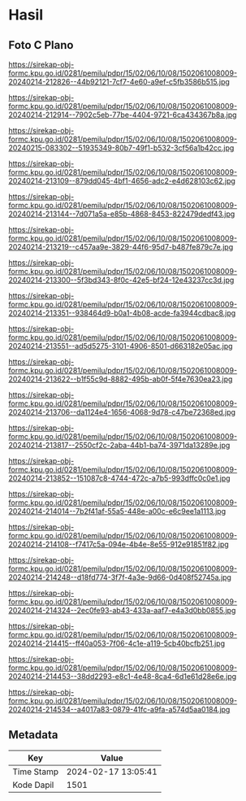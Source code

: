 # Hasil

## Foto C Plano

https://sirekap-obj-formc.kpu.go.id/0281/pemilu/pdpr/15/02/06/10/08/1502061008009-20240214-212826--44b92121-7cf7-4e60-a9ef-c5fb3586b515.jpg

https://sirekap-obj-formc.kpu.go.id/0281/pemilu/pdpr/15/02/06/10/08/1502061008009-20240214-212914--7902c5eb-77be-4404-9721-6ca434367b8a.jpg

https://sirekap-obj-formc.kpu.go.id/0281/pemilu/pdpr/15/02/06/10/08/1502061008009-20240215-083302--51935349-80b7-49f1-b532-3cf56a1b42cc.jpg

https://sirekap-obj-formc.kpu.go.id/0281/pemilu/pdpr/15/02/06/10/08/1502061008009-20240214-213109--879dd045-4bf1-4656-adc2-e4d628103c62.jpg

https://sirekap-obj-formc.kpu.go.id/0281/pemilu/pdpr/15/02/06/10/08/1502061008009-20240214-213144--7d071a5a-e85b-4868-8453-822479dedf43.jpg

https://sirekap-obj-formc.kpu.go.id/0281/pemilu/pdpr/15/02/06/10/08/1502061008009-20240214-213219--c457aa9e-3829-44f6-95d7-b487fe879c7e.jpg

https://sirekap-obj-formc.kpu.go.id/0281/pemilu/pdpr/15/02/06/10/08/1502061008009-20240214-213300--5f3bd343-8f0c-42e5-bf24-12e43237cc3d.jpg

https://sirekap-obj-formc.kpu.go.id/0281/pemilu/pdpr/15/02/06/10/08/1502061008009-20240214-213351--938464d9-b0a1-4b08-acde-fa3944cdbac8.jpg

https://sirekap-obj-formc.kpu.go.id/0281/pemilu/pdpr/15/02/06/10/08/1502061008009-20240214-213551--ad5d5275-3101-4906-8501-d663182e05ac.jpg

https://sirekap-obj-formc.kpu.go.id/0281/pemilu/pdpr/15/02/06/10/08/1502061008009-20240214-213622--b1f55c9d-8882-495b-ab0f-5f4e7630ea23.jpg

https://sirekap-obj-formc.kpu.go.id/0281/pemilu/pdpr/15/02/06/10/08/1502061008009-20240214-213706--da1124e4-1656-4068-9d78-c47be72368ed.jpg

https://sirekap-obj-formc.kpu.go.id/0281/pemilu/pdpr/15/02/06/10/08/1502061008009-20240214-213817--2550cf2c-2aba-44b1-ba74-3971da13289e.jpg

https://sirekap-obj-formc.kpu.go.id/0281/pemilu/pdpr/15/02/06/10/08/1502061008009-20240214-213852--151087c8-4744-472c-a7b5-993dffc0c0e1.jpg

https://sirekap-obj-formc.kpu.go.id/0281/pemilu/pdpr/15/02/06/10/08/1502061008009-20240214-214014--7b2f41af-55a5-448e-a00c-e6c9ee1a1113.jpg

https://sirekap-obj-formc.kpu.go.id/0281/pemilu/pdpr/15/02/06/10/08/1502061008009-20240214-214108--f7417c5a-094e-4b4e-8e55-912e91851f82.jpg

https://sirekap-obj-formc.kpu.go.id/0281/pemilu/pdpr/15/02/06/10/08/1502061008009-20240214-214248--d18fd774-3f7f-4a3e-9d66-0d408f52745a.jpg

https://sirekap-obj-formc.kpu.go.id/0281/pemilu/pdpr/15/02/06/10/08/1502061008009-20240214-214324--2ec0fe93-ab43-433a-aaf7-e4a3d0bb0855.jpg

https://sirekap-obj-formc.kpu.go.id/0281/pemilu/pdpr/15/02/06/10/08/1502061008009-20240214-214415--ff40a053-7f06-4c1e-a119-5cb40bcfb251.jpg

https://sirekap-obj-formc.kpu.go.id/0281/pemilu/pdpr/15/02/06/10/08/1502061008009-20240214-214453--38dd2293-e8c1-4e48-8ca4-6d1e61d28e6e.jpg

https://sirekap-obj-formc.kpu.go.id/0281/pemilu/pdpr/15/02/06/10/08/1502061008009-20240214-214534--a4017a83-0879-41fc-a9fa-a574d5aa0184.jpg


## Metadata

| Key        | Value               |
| ---------- | ------------------- |
| Time Stamp | 2024-02-17 13:05:41 |
| Kode Dapil | 1501                |



